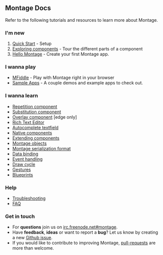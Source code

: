 ## Montage Docs
Refer to the following tutorials and resources to learn more about Montage.

### I'm new
1. [Quick Start](https://github.com/montagejs/montage/wiki/Quick-Start) - Setup
2. [Exploring components](https://github.com/montagejs/montage/wiki/Exploring-components) - Tour the different parts of a component
3. [Hello Montage](https://github.com/montagejs/montage/wiki/Hello-Montage) - Create your first Montage app.

### I wanna play
* [MFiddle](http://montagejs.github.com/mfiddle/) - Play with Montage right in your browser
* [Sample Apps](http://montagejs.org/apps/) - A couple demos and example apps to check out.

### I wanna learn
* [Repetition component](https://github.com/montagejs/montage/wiki/Repetition-component)
* [Substitution component](https://github.com/montagejs/montage/wiki/Substitution-component)
* [Overlay component](https://github.com/montagejs/montage/wiki/Overlay-component) [edge only]
* [Rich Text Editor](https://github.com/montagejs/montage/wiki/Rich-Text-Editor)
* [Autocomplete textfield](https://github.com/montagejs/montage/wiki/Autocomplete-textfield)
* [Native components](https://github.com/montagejs/montage/wiki/Native-components)
* [Extending components](https://github.com/montagejs/montage/wiki/Extending-components)
* [Montage objects](https://github.com/montagejs/montage/wiki/Montage-objects)
* [Montage serialization format](https://github.com/montagejs/montage/wiki/Montage-serialization-format)
* [Data binding](https://github.com/montagejs/montage/wiki/Data-binding)
* [Event handling](https://github.com/montagejs/montage/wiki/Event-handling)
* [Draw cycle](https://github.com/montagejs/montage/wiki/Component-draw-cycle)
* [Gestures](https://github.com/montagejs/montage/wiki/Gestures)
* [Blueprints](https://github.com/montagejs/montage/wiki/Blueprints)

### Help
* [Troubleshooting](https://github.com/montagejs/montage/wiki/Troubleshooting)
* [FAQ](https://github.com/montagejs/montage/wiki/FAQ)

### Get in touch
* For __questions__ join us on [irc.freenode.net#montage](http://webchat.freenode.net/?channels=montage).
* Have __feedback__, __ideas__ or want to report a __bug__? Let us know by creating a new [Github issue](https://github.com/montagejs/montage/issues).
* If you would like to contribute to improving Montage, [pull-requests](https://github.com/montagejs/montage/pulls) are more than welcome.